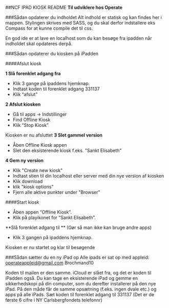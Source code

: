 ##NCF IPAD KIOSK README**Til udviklere hos Operate**###Sådan opdaterer du indholdetAlt indhold er statisk og kan findes her i mappen.Stylingen skrives med SASS, og du skal derfor indstallere eks Compass for at kunne compile det til css.En god ide er at lave en localhost som du kan besøge fra ipadden når indholdet skal opdateres derpå.###Sådan opdaterer du kiosken på iPadden####Afslut kiosk**1 Slå forenklet adgang fra**- Klik 3 gange på ipaddens hjemknap.- Indtast koden til forenklet adgang 331137- Klik “afslut”**2 Afslut kiosken**- Gå til apps -> Indstillinger- Find Offline Kiosk- Klik “Stop Kiosk”Kiosken er nu afsluttet**3 Slet gammel version**- Åben Offline Kiosk appen- Slet den eksisterende kiosk f.eks. "Sankt Elisabeth"**4 Gem ny version**- Klik "Create new kiosk"- Indtast stien til din localhost eller server med din nye version af kiosken- Klik download- klik "kiosk options"- Fjern alle aktive punkter under "Browser"####Start kiosk- Åben appen “Offline Kiosk”.- Klik på playikonet for “Sankt Elisabeth”.**Slå forenklet adgang til **(Gør så man ikke kan bruge andre apps)- Klik 3 gangen på ipaddens hjemknap.Kiosken er nu startet og klar til besøgende###Sådan sætter du en ny iPad opAlle ipads er sat op med appleid:	operateappleid@gmail.com	Brochmand10Koden til mailen er den samme.iCloud er slået fra, og det er koden til iPadden også.Du kan tage en eksisterende iPad og gemme en sikkerhedskopi på din computer, som du derefter installerer på den nye iPad.På den måde får de samme opsætning (f.eks. ingen dvale etc.) og apps på alle iPads.Sæt koden til forenklet adgang til 331137(Det er de første 6 cifre i NY Carlsbergfondets telefonnr)